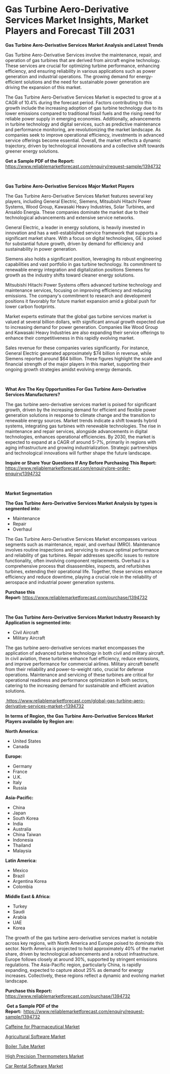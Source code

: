 <p><h1>Gas Turbine Aero-Derivative Services Market Insights, Market Players and Forecast Till 2031</h1></p><p><strong>Gas Turbine Aero-Derivative Services Market Analysis and Latest Trends</strong></p>
<p><p>Gas Turbine Aero-Derivative Services involve the maintenance, repair, and operation of gas turbines that are derived from aircraft engine technology. These services are crucial for optimizing turbine performance, enhancing efficiency, and ensuring reliability in various applications such as power generation and industrial operations. The growing demand for energy-efficient solutions and the need for sustainable power generation are driving the expansion of this market.</p><p>The Gas Turbine Aero-Derivative Services Market is expected to grow at a CAGR of 10.4% during the forecast period. Factors contributing to this growth include the increasing adoption of gas turbine technology due to its lower emissions compared to traditional fossil fuels and the rising need for reliable power supply in emerging economies. Additionally, advancements in turbine technology and digital services, such as predictive maintenance and performance monitoring, are revolutionizing the market landscape. As companies seek to improve operational efficiency, investments in advanced service offerings become essential. Overall, the market reflects a dynamic trajectory, driven by technological innovations and a collective shift towards greener energy solutions.</p></p>
<p><strong>Get a Sample PDF of the Report:&nbsp;</strong> <a href="https://www.reliablemarketforecast.com/enquiry/request-sample/1394732?utm_campaign=1134&utm_medium=2&utm_source=Github&utm_content=ia&utm_term=17112024&utm_id=gas-turbine-aero-derivative-services">https://www.reliablemarketforecast.com/enquiry/request-sample/1394732</a></p>
<p>&nbsp;</p>
<p><strong>Gas Turbine Aero-Derivative Services Major Market Players</strong></p>
<p><p>The Gas Turbine Aero-Derivative Services Market features several key players, including General Electric, Siemens, Mitsubishi Hitachi Power Systems, Wood Group, Kawasaki Heavy Industries, Solar Turbines, and Ansaldo Energia. These companies dominate the market due to their technological advancements and extensive service networks.</p><p>General Electric, a leader in energy solutions, is heavily invested in innovation and has a well-established service framework that supports a significant market share. With a focus on digital technologies, GE is poised for substantial future growth, driven by demand for efficiency and sustainability in power generation.</p><p>Siemens also holds a significant position, leveraging its robust engineering capabilities and vast portfolio in gas turbine technology. Its commitment to renewable energy integration and digitalization positions Siemens for growth as the industry shifts toward cleaner energy solutions.</p><p>Mitsubishi Hitachi Power Systems offers advanced turbine technology and maintenance services, focusing on improving efficiency and reducing emissions. The company's commitment to research and development positions it favorably for future market expansion amid a global push for lower carbon footprints.</p><p>Market experts estimate that the global gas turbine services market is valued at several billion dollars, with significant annual growth expected due to increasing demand for power generation. Companies like Wood Group and Kawasaki Heavy Industries are also expanding their service offerings to enhance their competitiveness in this rapidly evolving market.</p><p>Sales revenue for these companies varies significantly. For instance, General Electric generated approximately $74 billion in revenue, while Siemens reported around $64 billion. These figures highlight the scale and financial strength of the major players in this market, supporting their ongoing growth strategies amidst evolving energy demands.</p></p>
<p>&nbsp;</p>
<p><strong>What Are The Key Opportunities For Gas Turbine Aero-Derivative Services Manufacturers?</strong></p>
<p><p>The gas turbine aero-derivative services market is poised for significant growth, driven by the increasing demand for efficient and flexible power generation solutions in response to climate change and the transition to renewable energy sources. Market trends indicate a shift towards hybrid systems, integrating gas turbines with renewable technologies. The rise in maintenance and repair services, alongside advancements in digital technologies, enhances operational efficiencies. By 2030, the market is expected to expand at a CAGR of around 5-7%, primarily in regions with aging infrastructure and growing industrialization. Strategic partnerships and technological innovations will further shape the future landscape.</p></p>
<p><strong>Inquire or Share Your Questions If Any Before Purchasing This Report:</strong> <a href="https://www.reliablemarketforecast.com/enquiry/pre-order-enquiry/1394732?utm_campaign=1134&utm_medium=2&utm_source=Github&utm_content=ia&utm_term=17112024&utm_id=gas-turbine-aero-derivative-services">https://www.reliablemarketforecast.com/enquiry/pre-order-enquiry/1394732</a></p>
<p>&nbsp;</p>
<p><strong>Market Segmentation</strong></p>
<p><strong>The Gas Turbine Aero-Derivative Services Market Analysis by types is segmented into:</strong></p>
<p><ul><li>Maintenance</li><li>Repair</li><li>Overhaul</li></ul></p>
<p><p>The Gas Turbine Aero-Derivative Services Market encompasses various segments such as maintenance, repair, and overhaul (MRO). Maintenance involves routine inspections and servicing to ensure optimal performance and reliability of gas turbines. Repair addresses specific issues to restore functionality, often involving component replacements. Overhaul is a comprehensive process that disassembles, inspects, and refurbishes turbines, extending their operational life. Together, these services enhance efficiency and reduce downtime, playing a crucial role in the reliability of aerospace and industrial power generation systems.</p></p>
<p><strong>Purchase this Report:&nbsp;</strong><a href="https://www.reliablemarketforecast.com/purchase/1394732?utm_campaign=1134&utm_medium=2&utm_source=Github&utm_content=ia&utm_term=17112024&utm_id=gas-turbine-aero-derivative-services">https://www.reliablemarketforecast.com/purchase/1394732</a></p>
<p>&nbsp;</p>
<p><strong>The Gas Turbine Aero-Derivative Services Market Industry Research by Application is segmented into:</strong></p>
<p><ul><li>Civil Aircraft</li><li>Military Aircraft</li></ul></p>
<p><p>The gas turbine aero-derivative services market encompasses the application of advanced turbine technology in both civil and military aircraft. In civil aviation, these turbines enhance fuel efficiency, reduce emissions, and improve performance for commercial airlines. Military aircraft benefit from their reliability and power-to-weight ratio, crucial for defense operations. Maintenance and servicing of these turbines are critical for operational readiness and performance optimization in both sectors, catering to the increasing demand for sustainable and efficient aviation solutions.</p></p>
<p><a href="https://www.reliablemarketforecast.com/global-gas-turbine-aero-derivative-services-market-r1394732?utm_campaign=1134&utm_medium=2&utm_source=Github&utm_content=ia&utm_term=17112024&utm_id=gas-turbine-aero-derivative-services">&nbsp;https://www.reliablemarketforecast.com/global-gas-turbine-aero-derivative-services-market-r1394732</a></p>
<p><strong>In terms of Region, the Gas Turbine Aero-Derivative Services Market Players available by Region are:</strong></p>
<p>
    <p> <strong> North America: </strong>
        <ul>
            <li>United States</li>
            <li>Canada</li>
        </ul>
        </p> 
    <p> <strong> Europe: </strong>
        <ul>
            <li>Germany</li>
            <li>France</li>
            <li>U.K.</li>
            <li>Italy</li>
            <li>Russia</li>
        </ul>
        </p> 
    <p> <strong> Asia-Pacific: </strong>
        <ul>
            <li>China</li>
            <li>Japan</li>
            <li>South Korea</li>
            <li>India</li>
            <li>Australia</li>
            <li>China Taiwan</li>
            <li>Indonesia</li>
            <li>Thailand</li>
            <li>Malaysia</li>
        </ul>
        </p> 
    <p> <strong> Latin America: </strong>
        <ul>
            <li>Mexico</li>
            <li>Brazil</li>
            <li>Argentina Korea</li>
            <li>Colombia</li>
        </ul>
        </p> 
    <p> <strong> Middle East & Africa: </strong>
        <ul>
            <li>Turkey</li>
            <li>Saudi</li>
            <li>Arabia</li>
            <li>UAE</li>
            <li>Korea</li>
        </ul>
    </p>
    </p>
<p><p>The growth of the gas turbine aero-derivative services market is notable across key regions, with North America and Europe poised to dominate this sector. North America is projected to hold approximately 40% of the market share, driven by technological advancements and a robust infrastructure. Europe follows closely at around 30%, supported by stringent emissions regulations. The Asia-Pacific region, particularly China, is rapidly expanding, expected to capture about 25% as demand for energy increases. Collectively, these regions reflect a dynamic and evolving market landscape.</p></p>
<p><strong>Purchase this Report: </strong><a href="https://www.reliablemarketforecast.com/purchase/1394732?utm_campaign=1134&utm_medium=2&utm_source=Github&utm_content=ia&utm_term=17112024&utm_id=gas-turbine-aero-derivative-services">https://www.reliablemarketforecast.com/purchase/1394732</a></p>
<p>&nbsp;<strong>Get a Sample PDF of the Report:&nbsp;&nbsp;</strong><a href="https://www.reliablemarketforecast.com/enquiry/request-sample/1394732?utm_campaign=1134&utm_medium=2&utm_source=Github&utm_content=ia&utm_term=17112024&utm_id=gas-turbine-aero-derivative-services">https://www.reliablemarketforecast.com/enquiry/request-sample/1394732</a></p>
<p><strong></strong></p>
<p><p><a href="https://github.com/BryceTownsendr/Market-Research-Report-List-7/blob/main/caffeine-for-pharmaceutical-market.md?utm_campaign=1134&utm_medium=2&utm_source=Github&utm_content=ia&utm_term=17112024&utm_id=gas-turbine-aero-derivative-services">Caffeine for Pharmaceutical Market</a></p><p><a href="https://issuu.com/reportprime-2/docs/agricultural-software-market-size-2_4dfc5da928bf24?utm_campaign=1134&utm_medium=2&utm_source=Github&utm_content=ia&utm_term=17112024&utm_id=gas-turbine-aero-derivative-services">Agricultural Software Market</a></p><p><a href="https://www.linkedin.com/pulse/boiler-tube-value-chain-analysis-from-raw-materials-end-user-gxiae?utm_campaign=1134&utm_medium=2&utm_source=Github&utm_content=ia&utm_term=17112024&utm_id=gas-turbine-aero-derivative-services">Boiler Tube Market</a></p><p><a href="https://www.linkedin.com/pulse/high-precision-thermometers-market-forecast-global-trends-wxtle?utm_campaign=1134&utm_medium=2&utm_source=Github&utm_content=ia&utm_term=17112024&utm_id=gas-turbine-aero-derivative-services">High Precision Thermometers Market</a></p><p><a href="https://issuu.com/reportprime-2/docs/car-rental-software-market-size-203_2be556ccc892b0?utm_campaign=1134&utm_medium=2&utm_source=Github&utm_content=ia&utm_term=17112024&utm_id=gas-turbine-aero-derivative-services">Car Rental Software Market</a></p></p>